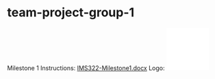 # team-project-group-1

Milestone 1 Instructions:
[IMS322-Milestone1.docx](./IMS322-Milestone1.docx)
Logo:
![Logo.png](images/Logo.png)
